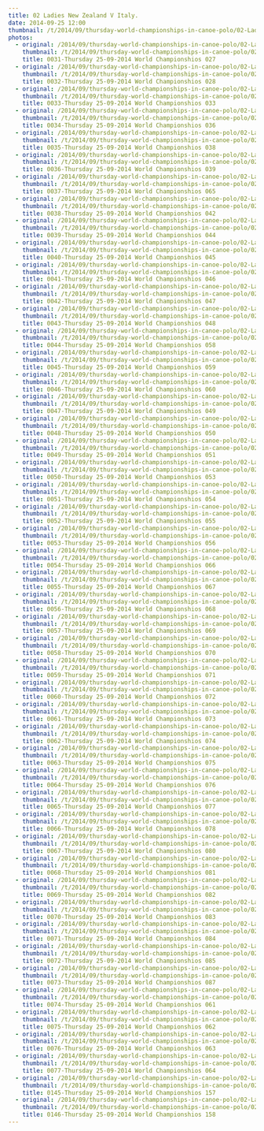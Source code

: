 ```yaml
---
title: 02 Ladies New Zealand V Italy.
date: 2014-09-25 12:00
thumbnail: /t/2014/09/thursday-world-championships-in-canoe-polo/02-Ladies-new-zealand-v-italy/0031-thursday-25-09-2014-world-championshios-027.jpg
photos:
  - original: /2014/09/thursday-world-championships-in-canoe-polo/02-Ladies-new-zealand-v-italy/0031-thursday-25-09-2014-world-championshios-027.jpg
    thumbnail: /t/2014/09/thursday-world-championships-in-canoe-polo/02-Ladies-new-zealand-v-italy/0031-thursday-25-09-2014-world-championshios-027.jpg
    title: 0031-Thursday 25-09-2014 World Championshios 027
  - original: /2014/09/thursday-world-championships-in-canoe-polo/02-Ladies-new-zealand-v-italy/0032-thursday-25-09-2014-world-championshios-028.jpg
    thumbnail: /t/2014/09/thursday-world-championships-in-canoe-polo/02-Ladies-new-zealand-v-italy/0032-thursday-25-09-2014-world-championshios-028.jpg
    title: 0032-Thursday 25-09-2014 World Championshios 028
  - original: /2014/09/thursday-world-championships-in-canoe-polo/02-Ladies-new-zealand-v-italy/0033-thursday-25-09-2014-world-championshios-033.jpg
    thumbnail: /t/2014/09/thursday-world-championships-in-canoe-polo/02-Ladies-new-zealand-v-italy/0033-thursday-25-09-2014-world-championshios-033.jpg
    title: 0033-Thursday 25-09-2014 World Championshios 033
  - original: /2014/09/thursday-world-championships-in-canoe-polo/02-Ladies-new-zealand-v-italy/0034-thursday-25-09-2014-world-championshios-036.jpg
    thumbnail: /t/2014/09/thursday-world-championships-in-canoe-polo/02-Ladies-new-zealand-v-italy/0034-thursday-25-09-2014-world-championshios-036.jpg
    title: 0034-Thursday 25-09-2014 World Championshios 036
  - original: /2014/09/thursday-world-championships-in-canoe-polo/02-Ladies-new-zealand-v-italy/0035-thursday-25-09-2014-world-championshios-038.jpg
    thumbnail: /t/2014/09/thursday-world-championships-in-canoe-polo/02-Ladies-new-zealand-v-italy/0035-thursday-25-09-2014-world-championshios-038.jpg
    title: 0035-Thursday 25-09-2014 World Championshios 038
  - original: /2014/09/thursday-world-championships-in-canoe-polo/02-Ladies-new-zealand-v-italy/0036-thursday-25-09-2014-world-championshios-039.jpg
    thumbnail: /t/2014/09/thursday-world-championships-in-canoe-polo/02-Ladies-new-zealand-v-italy/0036-thursday-25-09-2014-world-championshios-039.jpg
    title: 0036-Thursday 25-09-2014 World Championshios 039
  - original: /2014/09/thursday-world-championships-in-canoe-polo/02-Ladies-new-zealand-v-italy/0037-thursday-25-09-2014-world-championshios-065.jpg
    thumbnail: /t/2014/09/thursday-world-championships-in-canoe-polo/02-Ladies-new-zealand-v-italy/0037-thursday-25-09-2014-world-championshios-065.jpg
    title: 0037-Thursday 25-09-2014 World Championshios 065
  - original: /2014/09/thursday-world-championships-in-canoe-polo/02-Ladies-new-zealand-v-italy/0038-thursday-25-09-2014-world-championshios-042.jpg
    thumbnail: /t/2014/09/thursday-world-championships-in-canoe-polo/02-Ladies-new-zealand-v-italy/0038-thursday-25-09-2014-world-championshios-042.jpg
    title: 0038-Thursday 25-09-2014 World Championshios 042
  - original: /2014/09/thursday-world-championships-in-canoe-polo/02-Ladies-new-zealand-v-italy/0039-thursday-25-09-2014-world-championshios-044.jpg
    thumbnail: /t/2014/09/thursday-world-championships-in-canoe-polo/02-Ladies-new-zealand-v-italy/0039-thursday-25-09-2014-world-championshios-044.jpg
    title: 0039-Thursday 25-09-2014 World Championshios 044
  - original: /2014/09/thursday-world-championships-in-canoe-polo/02-Ladies-new-zealand-v-italy/0040-thursday-25-09-2014-world-championshios-045.jpg
    thumbnail: /t/2014/09/thursday-world-championships-in-canoe-polo/02-Ladies-new-zealand-v-italy/0040-thursday-25-09-2014-world-championshios-045.jpg
    title: 0040-Thursday 25-09-2014 World Championshios 045
  - original: /2014/09/thursday-world-championships-in-canoe-polo/02-Ladies-new-zealand-v-italy/0041-thursday-25-09-2014-world-championshios-046.jpg
    thumbnail: /t/2014/09/thursday-world-championships-in-canoe-polo/02-Ladies-new-zealand-v-italy/0041-thursday-25-09-2014-world-championshios-046.jpg
    title: 0041-Thursday 25-09-2014 World Championshios 046
  - original: /2014/09/thursday-world-championships-in-canoe-polo/02-Ladies-new-zealand-v-italy/0042-thursday-25-09-2014-world-championshios-047.jpg
    thumbnail: /t/2014/09/thursday-world-championships-in-canoe-polo/02-Ladies-new-zealand-v-italy/0042-thursday-25-09-2014-world-championshios-047.jpg
    title: 0042-Thursday 25-09-2014 World Championshios 047
  - original: /2014/09/thursday-world-championships-in-canoe-polo/02-Ladies-new-zealand-v-italy/0043-thursday-25-09-2014-world-championshios-048.jpg
    thumbnail: /t/2014/09/thursday-world-championships-in-canoe-polo/02-Ladies-new-zealand-v-italy/0043-thursday-25-09-2014-world-championshios-048.jpg
    title: 0043-Thursday 25-09-2014 World Championshios 048
  - original: /2014/09/thursday-world-championships-in-canoe-polo/02-Ladies-new-zealand-v-italy/0044-thursday-25-09-2014-world-championshios-058.jpg
    thumbnail: /t/2014/09/thursday-world-championships-in-canoe-polo/02-Ladies-new-zealand-v-italy/0044-thursday-25-09-2014-world-championshios-058.jpg
    title: 0044-Thursday 25-09-2014 World Championshios 058
  - original: /2014/09/thursday-world-championships-in-canoe-polo/02-Ladies-new-zealand-v-italy/0045-thursday-25-09-2014-world-championshios-059.jpg
    thumbnail: /t/2014/09/thursday-world-championships-in-canoe-polo/02-Ladies-new-zealand-v-italy/0045-thursday-25-09-2014-world-championshios-059.jpg
    title: 0045-Thursday 25-09-2014 World Championshios 059
  - original: /2014/09/thursday-world-championships-in-canoe-polo/02-Ladies-new-zealand-v-italy/0046-thursday-25-09-2014-world-championshios-060.jpg
    thumbnail: /t/2014/09/thursday-world-championships-in-canoe-polo/02-Ladies-new-zealand-v-italy/0046-thursday-25-09-2014-world-championshios-060.jpg
    title: 0046-Thursday 25-09-2014 World Championshios 060
  - original: /2014/09/thursday-world-championships-in-canoe-polo/02-Ladies-new-zealand-v-italy/0047-thursday-25-09-2014-world-championshios-049.jpg
    thumbnail: /t/2014/09/thursday-world-championships-in-canoe-polo/02-Ladies-new-zealand-v-italy/0047-thursday-25-09-2014-world-championshios-049.jpg
    title: 0047-Thursday 25-09-2014 World Championshios 049
  - original: /2014/09/thursday-world-championships-in-canoe-polo/02-Ladies-new-zealand-v-italy/0048-thursday-25-09-2014-world-championshios-050.jpg
    thumbnail: /t/2014/09/thursday-world-championships-in-canoe-polo/02-Ladies-new-zealand-v-italy/0048-thursday-25-09-2014-world-championshios-050.jpg
    title: 0048-Thursday 25-09-2014 World Championshios 050
  - original: /2014/09/thursday-world-championships-in-canoe-polo/02-Ladies-new-zealand-v-italy/0049-thursday-25-09-2014-world-championshios-051.jpg
    thumbnail: /t/2014/09/thursday-world-championships-in-canoe-polo/02-Ladies-new-zealand-v-italy/0049-thursday-25-09-2014-world-championshios-051.jpg
    title: 0049-Thursday 25-09-2014 World Championshios 051
  - original: /2014/09/thursday-world-championships-in-canoe-polo/02-Ladies-new-zealand-v-italy/0050-thursday-25-09-2014-world-championshios-053.jpg
    thumbnail: /t/2014/09/thursday-world-championships-in-canoe-polo/02-Ladies-new-zealand-v-italy/0050-thursday-25-09-2014-world-championshios-053.jpg
    title: 0050-Thursday 25-09-2014 World Championshios 053
  - original: /2014/09/thursday-world-championships-in-canoe-polo/02-Ladies-new-zealand-v-italy/0051-thursday-25-09-2014-world-championshios-054.jpg
    thumbnail: /t/2014/09/thursday-world-championships-in-canoe-polo/02-Ladies-new-zealand-v-italy/0051-thursday-25-09-2014-world-championshios-054.jpg
    title: 0051-Thursday 25-09-2014 World Championshios 054
  - original: /2014/09/thursday-world-championships-in-canoe-polo/02-Ladies-new-zealand-v-italy/0052-thursday-25-09-2014-world-championshios-055.jpg
    thumbnail: /t/2014/09/thursday-world-championships-in-canoe-polo/02-Ladies-new-zealand-v-italy/0052-thursday-25-09-2014-world-championshios-055.jpg
    title: 0052-Thursday 25-09-2014 World Championshios 055
  - original: /2014/09/thursday-world-championships-in-canoe-polo/02-Ladies-new-zealand-v-italy/0053-thursday-25-09-2014-world-championshios-056.jpg
    thumbnail: /t/2014/09/thursday-world-championships-in-canoe-polo/02-Ladies-new-zealand-v-italy/0053-thursday-25-09-2014-world-championshios-056.jpg
    title: 0053-Thursday 25-09-2014 World Championshios 056
  - original: /2014/09/thursday-world-championships-in-canoe-polo/02-Ladies-new-zealand-v-italy/0054-thursday-25-09-2014-world-championshios-066.jpg
    thumbnail: /t/2014/09/thursday-world-championships-in-canoe-polo/02-Ladies-new-zealand-v-italy/0054-thursday-25-09-2014-world-championshios-066.jpg
    title: 0054-Thursday 25-09-2014 World Championshios 066
  - original: /2014/09/thursday-world-championships-in-canoe-polo/02-Ladies-new-zealand-v-italy/0055-thursday-25-09-2014-world-championshios-067.jpg
    thumbnail: /t/2014/09/thursday-world-championships-in-canoe-polo/02-Ladies-new-zealand-v-italy/0055-thursday-25-09-2014-world-championshios-067.jpg
    title: 0055-Thursday 25-09-2014 World Championshios 067
  - original: /2014/09/thursday-world-championships-in-canoe-polo/02-Ladies-new-zealand-v-italy/0056-thursday-25-09-2014-world-championshios-068.jpg
    thumbnail: /t/2014/09/thursday-world-championships-in-canoe-polo/02-Ladies-new-zealand-v-italy/0056-thursday-25-09-2014-world-championshios-068.jpg
    title: 0056-Thursday 25-09-2014 World Championshios 068
  - original: /2014/09/thursday-world-championships-in-canoe-polo/02-Ladies-new-zealand-v-italy/0057-thursday-25-09-2014-world-championshios-069.jpg
    thumbnail: /t/2014/09/thursday-world-championships-in-canoe-polo/02-Ladies-new-zealand-v-italy/0057-thursday-25-09-2014-world-championshios-069.jpg
    title: 0057-Thursday 25-09-2014 World Championshios 069
  - original: /2014/09/thursday-world-championships-in-canoe-polo/02-Ladies-new-zealand-v-italy/0058-thursday-25-09-2014-world-championshios-070.jpg
    thumbnail: /t/2014/09/thursday-world-championships-in-canoe-polo/02-Ladies-new-zealand-v-italy/0058-thursday-25-09-2014-world-championshios-070.jpg
    title: 0058-Thursday 25-09-2014 World Championshios 070
  - original: /2014/09/thursday-world-championships-in-canoe-polo/02-Ladies-new-zealand-v-italy/0059-thursday-25-09-2014-world-championshios-071.jpg
    thumbnail: /t/2014/09/thursday-world-championships-in-canoe-polo/02-Ladies-new-zealand-v-italy/0059-thursday-25-09-2014-world-championshios-071.jpg
    title: 0059-Thursday 25-09-2014 World Championshios 071
  - original: /2014/09/thursday-world-championships-in-canoe-polo/02-Ladies-new-zealand-v-italy/0060-thursday-25-09-2014-world-championshios-072.jpg
    thumbnail: /t/2014/09/thursday-world-championships-in-canoe-polo/02-Ladies-new-zealand-v-italy/0060-thursday-25-09-2014-world-championshios-072.jpg
    title: 0060-Thursday 25-09-2014 World Championshios 072
  - original: /2014/09/thursday-world-championships-in-canoe-polo/02-Ladies-new-zealand-v-italy/0061-thursday-25-09-2014-world-championshios-073.jpg
    thumbnail: /t/2014/09/thursday-world-championships-in-canoe-polo/02-Ladies-new-zealand-v-italy/0061-thursday-25-09-2014-world-championshios-073.jpg
    title: 0061-Thursday 25-09-2014 World Championshios 073
  - original: /2014/09/thursday-world-championships-in-canoe-polo/02-Ladies-new-zealand-v-italy/0062-thursday-25-09-2014-world-championshios-074.jpg
    thumbnail: /t/2014/09/thursday-world-championships-in-canoe-polo/02-Ladies-new-zealand-v-italy/0062-thursday-25-09-2014-world-championshios-074.jpg
    title: 0062-Thursday 25-09-2014 World Championshios 074
  - original: /2014/09/thursday-world-championships-in-canoe-polo/02-Ladies-new-zealand-v-italy/0063-thursday-25-09-2014-world-championshios-075.jpg
    thumbnail: /t/2014/09/thursday-world-championships-in-canoe-polo/02-Ladies-new-zealand-v-italy/0063-thursday-25-09-2014-world-championshios-075.jpg
    title: 0063-Thursday 25-09-2014 World Championshios 075
  - original: /2014/09/thursday-world-championships-in-canoe-polo/02-Ladies-new-zealand-v-italy/0064-thursday-25-09-2014-world-championshios-076.jpg
    thumbnail: /t/2014/09/thursday-world-championships-in-canoe-polo/02-Ladies-new-zealand-v-italy/0064-thursday-25-09-2014-world-championshios-076.jpg
    title: 0064-Thursday 25-09-2014 World Championshios 076
  - original: /2014/09/thursday-world-championships-in-canoe-polo/02-Ladies-new-zealand-v-italy/0065-thursday-25-09-2014-world-championshios-077.jpg
    thumbnail: /t/2014/09/thursday-world-championships-in-canoe-polo/02-Ladies-new-zealand-v-italy/0065-thursday-25-09-2014-world-championshios-077.jpg
    title: 0065-Thursday 25-09-2014 World Championshios 077
  - original: /2014/09/thursday-world-championships-in-canoe-polo/02-Ladies-new-zealand-v-italy/0066-thursday-25-09-2014-world-championshios-078.jpg
    thumbnail: /t/2014/09/thursday-world-championships-in-canoe-polo/02-Ladies-new-zealand-v-italy/0066-thursday-25-09-2014-world-championshios-078.jpg
    title: 0066-Thursday 25-09-2014 World Championshios 078
  - original: /2014/09/thursday-world-championships-in-canoe-polo/02-Ladies-new-zealand-v-italy/0067-thursday-25-09-2014-world-championshios-080.jpg
    thumbnail: /t/2014/09/thursday-world-championships-in-canoe-polo/02-Ladies-new-zealand-v-italy/0067-thursday-25-09-2014-world-championshios-080.jpg
    title: 0067-Thursday 25-09-2014 World Championshios 080
  - original: /2014/09/thursday-world-championships-in-canoe-polo/02-Ladies-new-zealand-v-italy/0068-thursday-25-09-2014-world-championshios-081.jpg
    thumbnail: /t/2014/09/thursday-world-championships-in-canoe-polo/02-Ladies-new-zealand-v-italy/0068-thursday-25-09-2014-world-championshios-081.jpg
    title: 0068-Thursday 25-09-2014 World Championshios 081
  - original: /2014/09/thursday-world-championships-in-canoe-polo/02-Ladies-new-zealand-v-italy/0069-thursday-25-09-2014-world-championshios-082.jpg
    thumbnail: /t/2014/09/thursday-world-championships-in-canoe-polo/02-Ladies-new-zealand-v-italy/0069-thursday-25-09-2014-world-championshios-082.jpg
    title: 0069-Thursday 25-09-2014 World Championshios 082
  - original: /2014/09/thursday-world-championships-in-canoe-polo/02-Ladies-new-zealand-v-italy/0070-thursday-25-09-2014-world-championshios-083.jpg
    thumbnail: /t/2014/09/thursday-world-championships-in-canoe-polo/02-Ladies-new-zealand-v-italy/0070-thursday-25-09-2014-world-championshios-083.jpg
    title: 0070-Thursday 25-09-2014 World Championshios 083
  - original: /2014/09/thursday-world-championships-in-canoe-polo/02-Ladies-new-zealand-v-italy/0071-thursday-25-09-2014-world-championshios-084.jpg
    thumbnail: /t/2014/09/thursday-world-championships-in-canoe-polo/02-Ladies-new-zealand-v-italy/0071-thursday-25-09-2014-world-championshios-084.jpg
    title: 0071-Thursday 25-09-2014 World Championshios 084
  - original: /2014/09/thursday-world-championships-in-canoe-polo/02-Ladies-new-zealand-v-italy/0072-thursday-25-09-2014-world-championshios-085.jpg
    thumbnail: /t/2014/09/thursday-world-championships-in-canoe-polo/02-Ladies-new-zealand-v-italy/0072-thursday-25-09-2014-world-championshios-085.jpg
    title: 0072-Thursday 25-09-2014 World Championshios 085
  - original: /2014/09/thursday-world-championships-in-canoe-polo/02-Ladies-new-zealand-v-italy/0073-thursday-25-09-2014-world-championshios-087.jpg
    thumbnail: /t/2014/09/thursday-world-championships-in-canoe-polo/02-Ladies-new-zealand-v-italy/0073-thursday-25-09-2014-world-championshios-087.jpg
    title: 0073-Thursday 25-09-2014 World Championshios 087
  - original: /2014/09/thursday-world-championships-in-canoe-polo/02-Ladies-new-zealand-v-italy/0074-thursday-25-09-2014-world-championshios-061.jpg
    thumbnail: /t/2014/09/thursday-world-championships-in-canoe-polo/02-Ladies-new-zealand-v-italy/0074-thursday-25-09-2014-world-championshios-061.jpg
    title: 0074-Thursday 25-09-2014 World Championshios 061
  - original: /2014/09/thursday-world-championships-in-canoe-polo/02-Ladies-new-zealand-v-italy/0075-thursday-25-09-2014-world-championshios-062.jpg
    thumbnail: /t/2014/09/thursday-world-championships-in-canoe-polo/02-Ladies-new-zealand-v-italy/0075-thursday-25-09-2014-world-championshios-062.jpg
    title: 0075-Thursday 25-09-2014 World Championshios 062
  - original: /2014/09/thursday-world-championships-in-canoe-polo/02-Ladies-new-zealand-v-italy/0076-thursday-25-09-2014-world-championshios-063.jpg
    thumbnail: /t/2014/09/thursday-world-championships-in-canoe-polo/02-Ladies-new-zealand-v-italy/0076-thursday-25-09-2014-world-championshios-063.jpg
    title: 0076-Thursday 25-09-2014 World Championshios 063
  - original: /2014/09/thursday-world-championships-in-canoe-polo/02-Ladies-new-zealand-v-italy/0077-thursday-25-09-2014-world-championshios-064.jpg
    thumbnail: /t/2014/09/thursday-world-championships-in-canoe-polo/02-Ladies-new-zealand-v-italy/0077-thursday-25-09-2014-world-championshios-064.jpg
    title: 0077-Thursday 25-09-2014 World Championshios 064
  - original: /2014/09/thursday-world-championships-in-canoe-polo/02-Ladies-new-zealand-v-italy/0145-thursday-25-09-2014-world-championshios-157.jpg
    thumbnail: /t/2014/09/thursday-world-championships-in-canoe-polo/02-Ladies-new-zealand-v-italy/0145-thursday-25-09-2014-world-championshios-157.jpg
    title: 0145-Thursday 25-09-2014 World Championshios 157
  - original: /2014/09/thursday-world-championships-in-canoe-polo/02-Ladies-new-zealand-v-italy/0146-thursday-25-09-2014-world-championshios-158.jpg
    thumbnail: /t/2014/09/thursday-world-championships-in-canoe-polo/02-Ladies-new-zealand-v-italy/0146-thursday-25-09-2014-world-championshios-158.jpg
    title: 0146-Thursday 25-09-2014 World Championshios 158
---
```

